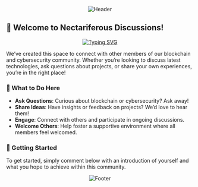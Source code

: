 <div align="center">

![Header](https://capsule-render.vercel.app/api?type=waving&color=gradient&height=300&section=header&text=Discussions&fontSize=90&animation=fadeIn&fontAlignY=38&desc=Engage%2C%20Share%2C%20Collaborate&descAlignY=51&descAlign=62)

</div>

## 👋 Welcome to Nectariferous Discussions!

<div align="center">

[![Typing SVG](https://readme-typing-svg.herokuapp.com?font=Fira+Code&pause=1000&color=F7DF1E&center=true&vCenter=true&width=435&lines=Ask+questions;Share+ideas;Engage+with+the+community)](https://git.io/typing-svg)

</div>

We’ve created this space to connect with other members of our blockchain and cybersecurity community. Whether you’re looking to discuss latest technologies, ask questions about projects, or share your own experiences, you’re in the right place!

### 🌟 What to Do Here
- **Ask Questions**: Curious about blockchain or cybersecurity? Ask away!
- **Share Ideas**: Have insights or feedback on projects? We’d love to hear them!
- **Engage**: Connect with others and participate in ongoing discussions.
- **Welcome Others**: Help foster a supportive environment where all members feel welcomed.

### 🚀 Getting Started
To get started, simply comment below with an introduction of yourself and what you hope to achieve within this community.

<div align="center">

![Footer](https://capsule-render.vercel.app/api?type=waving&color=gradient&height=100&section=footer)

</div>
